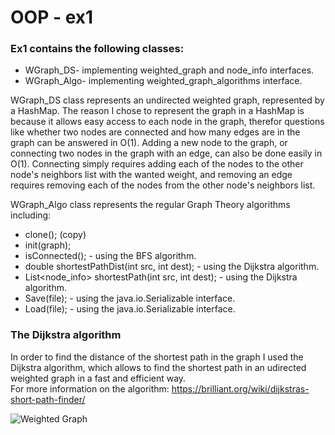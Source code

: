 # OOP - ex1
### Ex1 contains the following classes:
- WGraph_DS- implementing weighted_graph and node_info interfaces.
- WGraph_Algo- implementing weighted_graph_algorithms interface.

WGraph_DS class represents an undirected weighted graph, represented by a HashMap.
The reason I chose to represent the graph in a HashMap is because it allows easy access to each node in the graph, therefor questions like whether two nodes are connected 
and how many edges are in the graph can be answered in O(1). Adding a new node to the graph, or connecting two nodes in the graph with an edge, can also be done easily in O(1). 
Connecting simply requires adding each of the nodes to the other node's neighbors list with the wanted weight, and removing an edge requires removing each of the nodes from 
the other node's neighbors list. 

WGraph_Algo class represents the regular Graph Theory algorithms including:
- clone(); (copy)
- init(graph);
- isConnected(); - using the BFS algorithm.
- double shortestPathDist(int src, int dest); - using the Dijkstra algorithm.
- List<node_info> shortestPath(int src, int dest); - using the Dijkstra algorithm.
- Save(file); - using the java.io.Serializable interface.
- Load(file); - using the java.io.Serializable interface.

### The Dijkstra algorithm
In order to find the distance of the shortest path in the graph I used the Dijkstra algorithm, which allows to find the shortest path in an udirected weighted graph in 
a fast and efficient way.          
For more information on the algorithm: https://brilliant.org/wiki/dijkstras-short-path-finder/

![Weighted Graph](https://ds055uzetaobb.cloudfront.net/brioche/uploads/ydOEDFABWr-graph1.png?width=2400)
